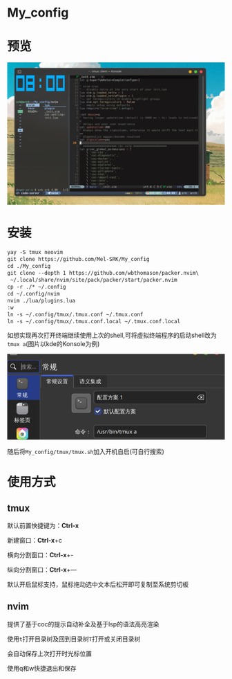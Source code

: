 # My_config

# 预览

![预览图片.png](./预览图片.png)

# 安装

```shell
yay -S tmux neovim
git clone https://github.com/Mel-SRK/My_config
cd ./My_config
git clone --depth 1 https://github.com/wbthomason/packer.nvim\
 ~/.local/share/nvim/site/pack/packer/start/packer.nvim
cp -r ./* ~/.config
cd ~/.config/nvim
nvim ./lua/plugins.lua
:w
ln -s ~/.config/tmux/.tmux.conf ~/.tmux.conf
ln -s ~/.config/tmux/.tmux.conf.local ~/.tmux.conf.local
```

如想实现再次打开终端继续使用上次的shell,可将虚拟终端程序的启动shell改为`tmux a`(图片以kde的Konsole为例)

![预览图片2.png](./预览图片2.png)

随后将`My_config/tmux/tmux.sh`加入开机自启(可自行搜索)

# 使用方式

## tmux

默认前置快捷键为：**Ctrl-x**

新建窗口：**Ctrl-x**+c

横向分割窗口：**Ctrl-x**+-

纵向分割窗口：**Ctrl-x**+—

默认开启鼠标支持，鼠标拖动选中文本后松开即可复制至系统剪切板

## nvim

提供了基于coc的提示自动补全及基于lsp的语法高亮渲染

使用`t`打开目录树及回到目录树`T`打开或关闭目录树

会自动保存上次打开时光标位置

使用q和w快捷退出和保存
